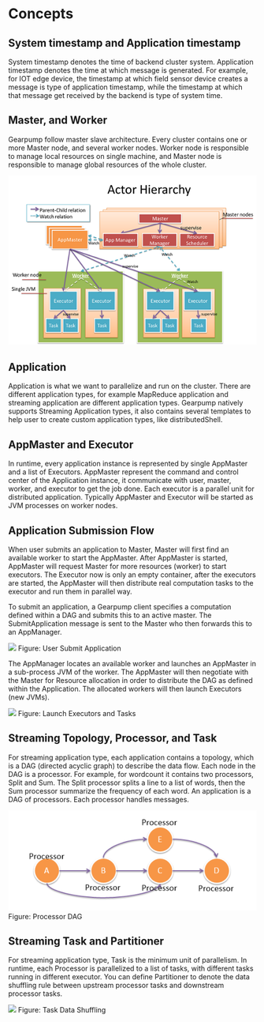 # Concepts

## System timestamp and Application timestamp

System timestamp denotes the time of backend cluster system. Application timestamp denotes the time at which message is generated. For example, for IOT edge device, the timestamp at which field sensor device creates a message is type of application timestamp, while the timestamp at which that message get received by the backend is type of system time.

## Master, and Worker

Gearpump follow master slave architecture. Every cluster contains one or more Master node, and several worker nodes. Worker node is responsible to manage local resources on single machine, and Master node is responsible to manage global resources of the whole cluster.

![](img/actor_hierarchy.png)

## Application

Application is what we want to parallelize and run on the cluster. There are different application types, for example MapReduce application and streaming application are different application types. Gearpump natively supports Streaming Application types, it also contains several templates to help user to create custom application types, like distributedShell. 

## AppMaster and Executor

In runtime, every application instance is represented by single AppMaster and a list of Executors. AppMaster represent the command and control center of the Application instance, it communicate with user, master, worker, and executor to get the job done. Each executor is a parallel unit for distributed application. Typically AppMaster and Executor will be started as JVM processes on worker nodes. 

## Application Submission Flow

When user submits an application to Master, Master will first find an available worker to start the AppMaster. After AppMaster is started, AppMaster will request Master for more resources (worker) to start executors. The Executor now is only an empty container, after the executors are started, the AppMaster will then distribute real computation tasks to the executor and run them in parallel way.

To submit an application, a Gearpump client specifies a computation defined within a DAG and submits this to an active master. The SubmitApplication message is sent to the Master who then forwards this to an AppManager.

![](img/submit.png) 
Figure: User Submit Application

The AppManager locates an available worker and launches an AppMaster in a sub-process JVM of the worker. The AppMaster will then negotiate with the Master for Resource allocation in order to distribute the DAG as defined within the Application. The allocated workers will then launch Executors (new JVMs).

![](img/submit2.png) 
Figure: Launch Executors and Tasks

## Streaming Topology, Processor, and Task

For streaming application type, each application contains a topology, which is a DAG (directed acyclic graph) to describe the data flow. Each node in the DAG is a processor. For example, for wordcount it contains two processors, Split and Sum. The Split processor splits a line to a list of words, then the Sum processor summarize the frequency of each word. 
An application is a DAG of processors. Each processor handles messages. 
 
![](img/dag.png)
Figure: Processor DAG

## Streaming Task and Partitioner

For streaming application type, Task is the minimum unit of parallelism. In runtime, each Processor is parallelized to a list of tasks, with different tasks running in different executor. You can define Partitioner to denote the data shuffling rule between upstream processor tasks and downstream processor tasks. 

![](img/shuffle.png)
Figure: Task Data Shuffling
